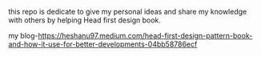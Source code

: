 this repo is dedicate to give my personal ideas and share my knowledge with others by helping Head first design book.

my blog-https://heshanu97.medium.com/head-first-design-pattern-book-and-how-it-use-for-better-developments-04bb58786ecf
